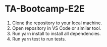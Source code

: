 # TA-Bootcamp-E2E

1. Clone the repository to your local machine.
2. Open repository in VS Code or similar tool.
3. Run yarn install to install all dependencies.
4. Run yarn test to run tests.

